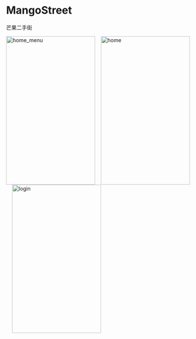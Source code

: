 # MangoStreet
芒果二手街

<img src="https://github.com/funnyzhaov/MangoStreet/blob/master/screenshots/home_menu.png" width = "240" height = "400" alt="home_menu" align=center />&nbsp;&nbsp;&nbsp;&nbsp;<img src="https://github.com/funnyzhaov/MangoStreet/blob/master/screenshots/home.png" width = "240" height = "400" alt="home" align=center />&nbsp;&nbsp;&nbsp;&nbsp;<img src="https://github.com/funnyzhaov/MangoStreet/blob/master/screenshots/login.png" width = "240" height = "400" alt="login" align=center />


